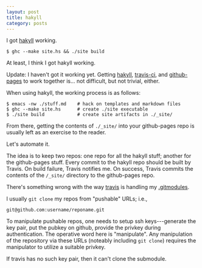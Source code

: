 ```yaml
---
layout: post
title: hakyll
category: posts
---
```

I got [hakyll](hakyll) working.

```
$ ghc --make site.hs && ./site build
```

At least, I think I got hakyll working.

Update: I haven't got it working yet. Getting [hakyll](hakyll),
[travis-ci](travis-ci), and [github-pages](github-pages) to work together
is... not difficult, but not trivial, either.

When using hakyll, the working process is as follows:

```
$ emacs -nw ./stuff.md    # hack on templates and markdown files
$ ghc --make site.hs      # create ./site executable
$ ./site build            # create site artifacts in ./_site/
```

From there, getting the contents of ```./_site/``` into your github-pages repo
is usually left as an exercise to the reader.

Let's automate it.

The idea is to keep two repos: one repo for all the hakyll stuff; another for
the github-pages stuff. Every commit to the hakyll repo should be built by
Travis. On build failure, Travis notifies me. On success, Travis commits the
contents of the ```/_site/``` directory to the github-pages repo.


There's something wrong with the way [travis](travis-rubicks-blog) is handling my
[.gitmodules](rubicks-blog-gitmodules).

I usually ```git clone``` my repos from "pushable" URLs; i.e.,

```
git@github.com:username/reponame.git
```

To manipulate pushable repos, one needs to setup ssh keys---generate the key
pair, put the pubkey on github, provide the privkey during authentication. The
operative word here is "manipulate". Any manipulation of the repository via
these URLs (noteably including ```git clone```) requires the manipulator to
utilize a suitable privkey.

If travis has no such key pair, then it can't clone the submodule.


[hakyll]: jaspervdj.be/hakyll
[travis-rubicks-blog]: travis-ci.com/rubicks/rubicks-blog
[rubicks-blog-gitmodules]: https://raw.githubusercontent.com/rubicks/rubicks-blog/master/.gitmodules
[git-submodule]: http://www.git-scm.com/book/en/v2/Git-Tools-Submodules
[github-pages]: https://pages.github.com/
